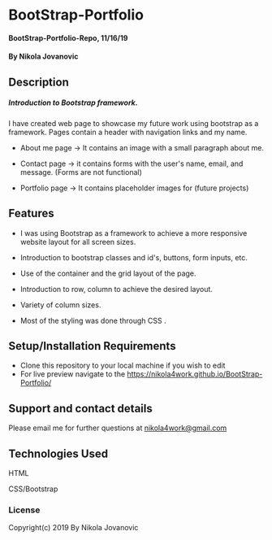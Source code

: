 # BootStrap-Portfolio

#### BootStrap-Portfolio-Repo, 11/16/19

#### By Nikola Jovanovic

## Description

##### Introduction to Bootstrap framework.

I have created web page to showcase my future work using bootstrap as a framework. 
Pages contain a header with navigation links and my name.

* About me page -> It contains an image with a small paragraph about me.

* Contact page -> it contains forms with the user's name, email, and message. 
(Forms are not functional)

* Portfolio page -> It contains placeholder images for (future projects) 



## Features

* I was using Bootstrap as a framework to achieve a more responsive website layout for all screen sizes. 
* Introduction to bootstrap classes and id's, buttons, form inputs, etc.
* Use of the container and the grid layout of the page.
* Introduction to row, column to achieve the desired layout.
* Variety of column sizes.

* Most of the styling was done through CSS . 



## Setup/Installation Requirements

* Clone this repository to your local machine if you wish to edit
* For live preview navigate to the https://nikola4work.github.io/BootStrap-Portfolio/



## Support and contact details

Please email me for further questions at nikola4work@gmail.com


## Technologies Used

HTML

CSS/Bootstrap


### License

Copyright(c) 2019 By Nikola Jovanovic
